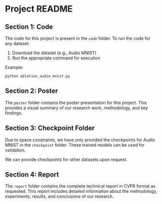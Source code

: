 # Project README

## Section 1: Code

The code for this project is present in the `code` folder. To run the code for any dataset:

1. Download the dataset (e.g., Audio MNIST)
2. Run the appropriate command for execution

Example:
```
python ablation_audio_mnist.py
```

## Section 2: Poster

The `poster` folder contains the poster presentation for this project. This provides a visual summary of our research work, methodology, and key findings.

## Section 3: Checkpoint Folder

Due to space constraints, we have only provided the checkpoints for Audio MNIST in the `checkpoint` folder. These trained models can be used for validation.

We can provide checkpoints for other datasets upon request.

## Section 4: Report

The `report` folder contains the complete technical report in CVPR format as requested. This report includes detailed information about the methodology, experiments, results, and conclusions of our research.
